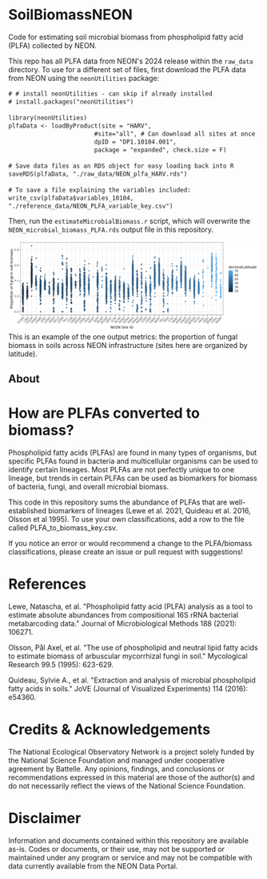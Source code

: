 # SoilBiomassNEON
Code for estimating soil microbial biomass from phospholipid fatty acid (PLFA) collected by NEON.

This repo has all PLFA data from NEON's 2024 release within the `raw_data` directory. To use for a different set of files, first download the PLFA data from NEON using the `neonUtilities` package:

```
# # install neonUtilities - can skip if already installed
# install.packages("neonUtilities")

library(neonUtilities)
plfaData <- loadByProduct(site = "HARV",
						#site="all", # Can download all sites at once
						dpID = "DP1.10104.001", 
						package = "expanded", check.size = F)

# Save data files as an RDS object for easy loading back into R
saveRDS(plfaData, "./raw_data/NEON_plfa_HARV.rds")

# To save a file explaining the variables included:
write_csv(plfaData$variables_10104, "./reference_data/NEON_PLFA_variable_key.csv")
```
Then, run the `estimateMicrobialBiomass.r` script, which will overwrite the `NEON_microbial_biomass_PLFA.rds` output file in this repository.

![Example plot](https://github.com/zoey-rw/SoilBiomassNEON/blob/main/fungi_plot.png?raw=true)
This is an example of the one output metrics: the proportion of fungal biomass in soils across NEON infrastructure (sites here are organized by latitude).

## About
# How are PLFAs converted to biomass?
Phospholipid fatty acids (PLFAs) are found in many types of organisms, but specific PLFAs found in bacteria and multicellular organisms can be used to identify certain lineages. Most PLFAs are not perfectly unique to one lineage, but trends in certain PLFAs can be used as biomarkers for biomass of bacteria, fungi, and overall microbial biomass. 

This code in this repository sums the abundance of PLFAs that are well-established biomarkers of lineages (Lewe et al. 2021, Quideau et al. 2016, Olsson et al 1995). To use your own classifications, add a row to the file called PLFA_to_biomass_key.csv.

If you notice an error or would recommend a change to the PLFA/biomass classifications, please create an issue or pull request with suggestions! 

# References 

Lewe, Natascha, et al. "Phospholipid fatty acid (PLFA) analysis as a tool to estimate absolute abundances from compositional 16S rRNA bacterial metabarcoding data." Journal of Microbiological Methods 188 (2021): 106271.

Olsson, Pål Axel, et al. "The use of phospholipid and neutral lipid fatty acids to estimate biomass of arbuscular mycorrhizal fungi in soil." Mycological Research 99.5 (1995): 623-629.

Quideau, Sylvie A., et al. "Extraction and analysis of microbial phospholipid fatty acids in soils." JoVE (Journal of Visualized Experiments) 114 (2016): e54360.

# Credits & Acknowledgements

The National Ecological Observatory Network is a project solely funded by the National Science Foundation and managed under cooperative agreement by Battelle. Any opinions, findings, and conclusions or recommendations expressed in this material are those of the author(s) and do not necessarily reflect the views of the National Science Foundation.

# Disclaimer
Information and documents contained within this repository are available as-is. Codes or documents, or their use, may not be supported or maintained under any program or service and may not be compatible with data currently available from the NEON Data Portal.
